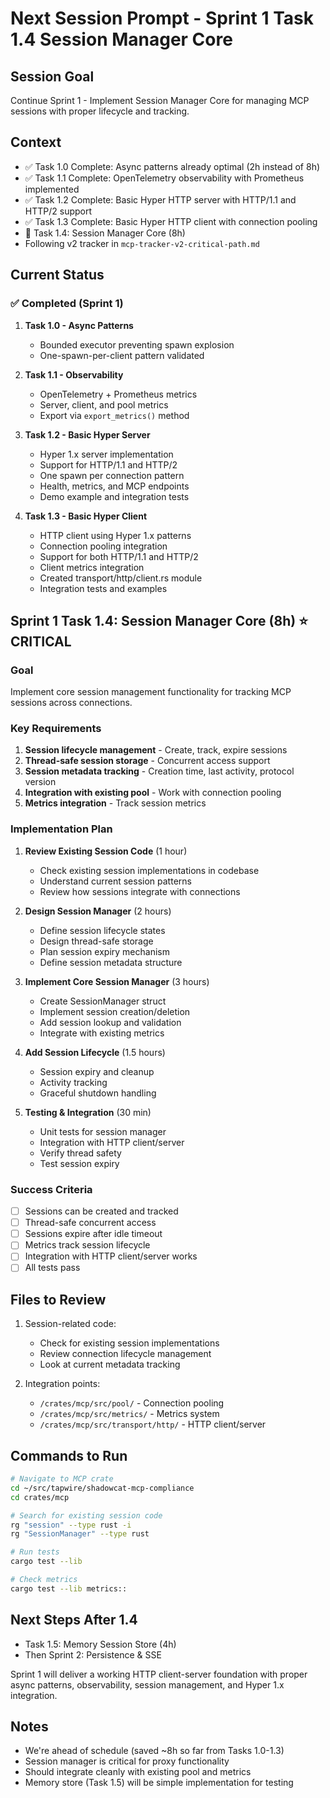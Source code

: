 # Next Session Prompt - Sprint 1 Task 1.4 Session Manager Core

## Session Goal
Continue Sprint 1 - Implement Session Manager Core for managing MCP sessions with proper lifecycle and tracking.

## Context
- ✅ Task 1.0 Complete: Async patterns already optimal (2h instead of 8h)
- ✅ Task 1.1 Complete: OpenTelemetry observability with Prometheus implemented
- ✅ Task 1.2 Complete: Basic Hyper HTTP server with HTTP/1.1 and HTTP/2 support
- ✅ Task 1.3 Complete: Basic Hyper HTTP client with connection pooling
- 🎯 Task 1.4: Session Manager Core (8h)
- Following v2 tracker in `mcp-tracker-v2-critical-path.md`

## Current Status

### ✅ Completed (Sprint 1)
1. **Task 1.0 - Async Patterns**
   - Bounded executor preventing spawn explosion
   - One-spawn-per-client pattern validated

2. **Task 1.1 - Observability** 
   - OpenTelemetry + Prometheus metrics
   - Server, client, and pool metrics
   - Export via `export_metrics()` method

3. **Task 1.2 - Basic Hyper Server**
   - Hyper 1.x server implementation
   - Support for HTTP/1.1 and HTTP/2
   - One spawn per connection pattern
   - Health, metrics, and MCP endpoints
   - Demo example and integration tests

4. **Task 1.3 - Basic Hyper Client**
   - HTTP client using Hyper 1.x patterns
   - Connection pooling integration
   - Support for both HTTP/1.1 and HTTP/2
   - Client metrics integration
   - Created transport/http/client.rs module
   - Integration tests and examples

## Sprint 1 Task 1.4: Session Manager Core (8h) ⭐ CRITICAL

### Goal
Implement core session management functionality for tracking MCP sessions across connections.

### Key Requirements
1. **Session lifecycle management** - Create, track, expire sessions
2. **Thread-safe session storage** - Concurrent access support
3. **Session metadata tracking** - Creation time, last activity, protocol version
4. **Integration with existing pool** - Work with connection pooling
5. **Metrics integration** - Track session metrics

### Implementation Plan

1. **Review Existing Session Code** (1 hour)
   - Check existing session implementations in codebase
   - Understand current session patterns
   - Review how sessions integrate with connections

2. **Design Session Manager** (2 hours)
   - Define session lifecycle states
   - Design thread-safe storage
   - Plan session expiry mechanism
   - Define session metadata structure

3. **Implement Core Session Manager** (3 hours)
   - Create SessionManager struct
   - Implement session creation/deletion
   - Add session lookup and validation
   - Integrate with existing metrics

4. **Add Session Lifecycle** (1.5 hours)
   - Session expiry and cleanup
   - Activity tracking
   - Graceful shutdown handling

5. **Testing & Integration** (30 min)
   - Unit tests for session manager
   - Integration with HTTP client/server
   - Verify thread safety
   - Test session expiry

### Success Criteria
- [ ] Sessions can be created and tracked
- [ ] Thread-safe concurrent access
- [ ] Sessions expire after idle timeout
- [ ] Metrics track session lifecycle
- [ ] Integration with HTTP client/server works
- [ ] All tests pass

## Files to Review

1. Session-related code:
   - Check for existing session implementations
   - Review connection lifecycle management
   - Look at current metadata tracking

2. Integration points:
   - `/crates/mcp/src/pool/` - Connection pooling
   - `/crates/mcp/src/metrics/` - Metrics system
   - `/crates/mcp/src/transport/http/` - HTTP client/server

## Commands to Run

```bash
# Navigate to MCP crate
cd ~/src/tapwire/shadowcat-mcp-compliance
cd crates/mcp

# Search for existing session code
rg "session" --type rust -i
rg "SessionManager" --type rust

# Run tests
cargo test --lib

# Check metrics
cargo test --lib metrics::
```

## Next Steps After 1.4

- Task 1.5: Memory Session Store (4h)
- Then Sprint 2: Persistence & SSE

Sprint 1 will deliver a working HTTP client-server foundation with proper async patterns, observability, session management, and Hyper 1.x integration.

## Notes
- We're ahead of schedule (saved ~8h so far from Tasks 1.0-1.3)
- Session manager is critical for proxy functionality
- Should integrate cleanly with existing pool and metrics
- Memory store (Task 1.5) will be simple implementation for testing